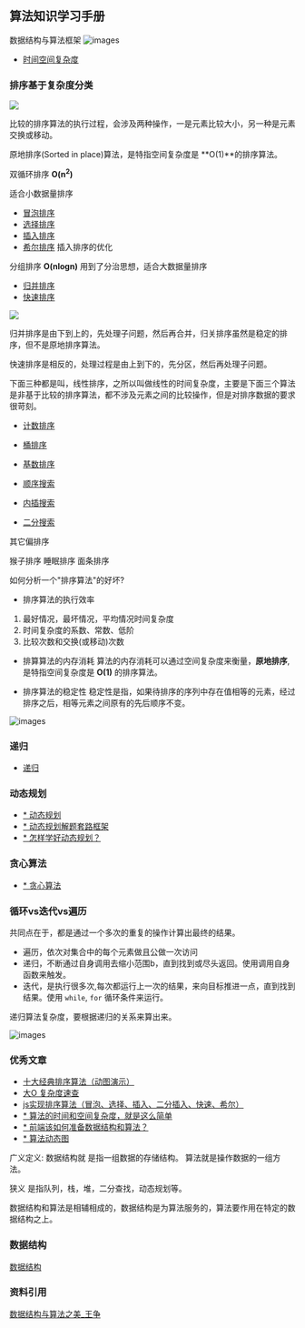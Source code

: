 ## 算法知识学习手册

数据结构与算法框架
![images](./images/913e0ababe43a2d57267df5c5f0832a7.jpg)

- [时间空间复杂度](./Complexity/complexity.md)

### 排序基于复杂度分类
![](./images/fb8394a588b12ff6695cfd664afb17cd.jpg)

比较的排序算法的执行过程，会涉及两种操作，一是元素比较大小，另一种是元素交换或移动。

原地排序(Sorted in place)算法，是特指空间复杂度是 **O(1)**的排序算法。

双循环排序 **O(n<sup>2</sup>)**

适合小数据量排序
- [冒泡排序](./BubbleSort/bubble.md)
- [选择排序](./SelectionSort/SelectionSort.md)
- [插入排序](./InsertionSort/InsertionSort.md)
- [希尔排序](./ShellSort/SheelSort.md) 插入排序的优化

分组排序 **O(nlogn)**
用到了分治思想，适合大数据量排序
- [归并排序](./MergeSort/MergeSort.md)
- [快速排序](./QuickSort/QuickSort.md)

![](./images/aa03ae570dace416127c9ccf9db8ac05.jpg)

归并排序是由下到上的，先处理子问题，然后再合并，归关排序虽然是稳定的排序，但不是原地排序算法。

快速排序是相反的，处理过程是由上到下的，先分区，然后再处理子问题。

下面三种都是叫，线性排序，之所以叫做线性的时间复杂度，主要是下面三个算法是非基于比较的排序算法，都不涉及元素之间的比较操作，但是对排序数据的要求很苛刻。

- [计数排序](./CountingSort/CountingSort.md)
- [桶排序](./BucketSort/BucketSort.md)
- [基数排序](./RadixSort/RadixSort.md)


- [顺序搜索](./SequentialSearch/SequentialSearch.md)
- [内插搜索](./InterpolationSearch/InterpolationSearch.md)
- [二分搜索](./BinarySearch/BinarySearch.md)

其它偏排序

猴子排序
睡眠排序
面条排序

如何分析一个"排序算法"的好坏?

- 排序算法的执行效率
1. 最好情况，最坏情况，平均情况时间复杂度
2. 时间复杂度的系数、常数、低阶
3. 比较次数和交换(或移动)次数

- 排算算法的内存消耗
算法的内存消耗可以通过空间复杂度来衡量，**原地排序**,是特指空间复杂度是 **O(1)** 的排序算法。

- 排序算法的稳定性
稳定性是指，如果待排序的序列中存在值相等的元素，经过排序之后，相等元素之间原有的先后顺序不变。


![images](./images/WX20200819-105621.png)

### 递归
- [递归](./Recursion/Recursion.md)

### 动态规划

- [* 动态规划](https://www.zhihu.com/question/23995189)
- [* 动态规划解题套路框架](https://labuladong.gitbook.io/algo/dong-tai-gui-hua-xi-lie/1.1-dong-tai-gui-hua-ji-ben-ji-qiao/dong-tai-gui-hua-xiang-jie-jin-jie)
- [* 怎样学好动态规划？](https://www.zhihu.com/question/291280715/answer/1570410869?utm_source=wechat_session&utm_medium=social&utm_oi=629243178457370624&utm_content=group3_Answer&utm_campaign=shareopn)

### 贪心算法
- [* 贪心算法](https://zh.wikipedia.org/wiki/%E8%B4%AA%E5%BF%83%E7%AE%97%E6%B3%95)

### 循环vs迭代vs遍历

共同点在于，都是通过一个多次的重复的操作计算出最终的结果。

- 遍历，依次对集合中的每个元素做且公做一次访问
- 递归，不断通过自身调用去缩小范围b，直到找到或尽头返回。使用调用自身函数来触发。
- 迭代，是执行很多次,每次都运行上一次的结果，来向目标推进一点，直到找到结果。使用 `while`, `for` 循环条件来运行。



递归算法复杂度，要根据递归的关系来算出来。

![images](./images/v2-6b854efd30ba33dbd1d758605fbf7c44_1440w.jpg)

### 优秀文章

- [十大经典排序算法（动图演示）](https://www.cnblogs.com/onepixel/p/7674659.html)
- [大O 复杂度速查](https://www.bigocheatsheet.com/)
- [js实现排序算法（冒泡、选择、插入、二分插入、快速、希尔）](https://blog.csdn.net/charlene0824/article/details/51387165)
- [* 算法的时间和空间复杂度，就是这么简单](https://www.toutiao.com/a6750625828465279495)
- [* 前端该如何准备数据结构和算法？](https://juejin.im/post/5d5b307b5188253da24d3cd1)
- [* 算法动态图](https://visualgo.net/)

广义定义:
数据结构就 是指一组数据的存储结构。
算法就是操作数据的一组方法。

狭义
是指队列，栈，堆，二分查找，动态规划等。

数据结构和算法是相辅相成的，数据结构是为算法服务的，算法要作用在特定的数据结构之上。

### 数据结构
[数据结构](https://github.com/ClarenceC/data_structure_learn)

### 资料引用
[数据结构与算法之美_王争](https://time.geekbang.org/column/intro/126)